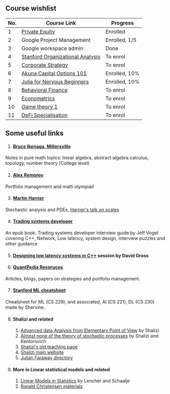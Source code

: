 ## Course wishlist

| No. | Course Link | Progress |
|----|-----------| -----------|
| 1 | [Private Equity](https://www.coursera.org/learn/private-equity) | Enrolled |
| 2 | Google Project Management | Enrolled, 1/5 |
| 3 | Google workspace admin | Done |
| 4 | [Stanford Organizational Analysis](https://www.coursera.org/learn/organizational-analysis) | To enrol |
| 5 | [Corporate Strategy](https://www.coursera.org/learn/corporatestrategy) | To enrol |
| 6 | [Akuna Capital Options 101](https://akunacapital.teachable.com/courses/enrolled) | Enrolled, 10% |
| 7 | [Julia for Nervous Beginners](https://juliaacademy.com/courses/enrolled/1363996) | Enrolled, 10% |
| 8 | [Behavioral Finance](https://www.coursera.org/learn/duke-behavioral-finance) | To enrol |
| 9 | [Econometrics](https://www.coursera.org/learn/erasmus-econometrics) | To enrol |
| 10 | [Game theory 1](https://www.coursera.org/learn/game-theory-1) | To enrol |
| 11 | [DeFi Specialisation](https://www.coursera.org/specializations/decentralized-finance-duke) | To enrol |


## Some useful links
1. #### [Bruce Ikenaga, Millersville](https://sites.millersville.edu/bikenaga/math-resources.html)
Notes in pure math topics: linear algebra, abstract algebra calculus, topology, number theory (College level)

2. #### [Alex Remorov](https://alexanderrem.weebly.com/)
Portfolio management and math olympiad 

3. #### [Martin Harrier](https://www.hairer.org/)
Stochastic analysis and PDEs, [Harrier's talk on scales](https://youtu.be/TOY52LF_ZTA)

4. #### [Trading systems developer](https://zoboko.com/read/trading-systems-developer-interview-guide-c-edition-insiders-guide-to-top-tech-jobs-in-finance-6on4n9yv?hash=cc4ff04fce34c5ade2b7c09c18dc3fb4)
An epub book: Trading systems developer interview guide by Jeff Vogel covering C++, Network, Low latency, system design, interview puzzles and other guidance

5. #### [Designing low latency systems in C++](https://www.youtube.com/watch?v=8uAW5FQtcvE) session by David Gross

6. #### [QuantPedia Resoruces](https://quantpedia.com/resources/)  
Articles, blogs, papers on strategies and portfolio management.

7. #### [Stanford ML cheatsheet](https://stanford.edu/~shervine/teaching/cs-229/)
Cheatsheet for ML (CS 229), and associated, AI (CS 221), DL (CS 230) made by Shervine.

8. #### Shalizi and related
    1. [Advanced data Analysis from Elementary Point of View](https://www.stat.cmu.edu/~cshalizi/ADAfaEPoV/)  by Shalizi
    2. [Almost none of the theory of stochastic processes](https://www.stat.cmu.edu/~cshalizi/almost-none/) by Shalizi and Kentorovich  
    3. [Shalizi's old teaching page](http://bactra.org/teaching/)  
    4. [Shalizi main website](https://www.stat.cmu.edu/~cshalizi/)  
    5. [Julian Faraway directory](https://people.bath.ac.uk/jjf23/)
9. #### More in Linear statistical models and related
    1. [Linear Models in Statistics](https://www.utstat.toronto.edu/~brunner/books/LinearModelsInStatistics.pdf)  by Lencher and Schaalje
    2. [Ronald Christensen materials](https://www.stat.unm.edu/~fletcher/books.html)
